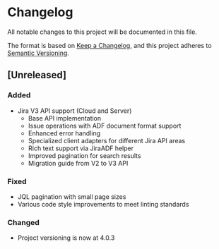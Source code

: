 # Changelog

All notable changes to this project will be documented in this file.

The format is based on [Keep a Changelog](https://keepachangelog.com/en/1.0.0/),
and this project adheres to [Semantic Versioning](https://semver.org/spec/v2.0.0.html).

## [Unreleased]

### Added
- Jira V3 API support (Cloud and Server)
  - Base API implementation
  - Issue operations with ADF document format support
  - Enhanced error handling
  - Specialized client adapters for different Jira API areas
  - Rich text support via JiraADF helper
  - Improved pagination for search results
  - Migration guide from V2 to V3 API

### Fixed
- JQL pagination with small page sizes
- Various code style improvements to meet linting standards

### Changed
- Project versioning is now at 4.0.3
